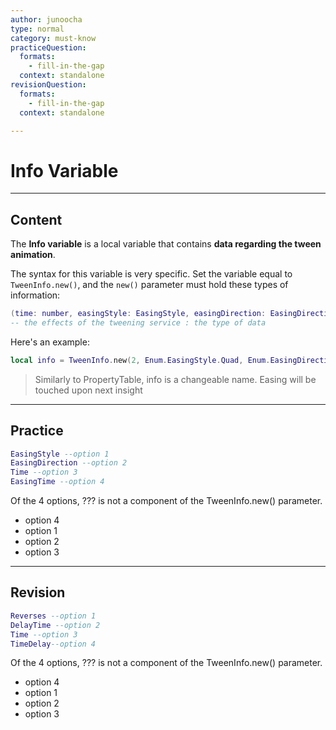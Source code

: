 ```yaml
---
author: junoocha
type: normal
category: must-know
practiceQuestion:
  formats:
    - fill-in-the-gap
  context: standalone
revisionQuestion:
  formats:
    - fill-in-the-gap
  context: standalone

---
```


# Info Variable
---

## Content
The **Info variable** is a local variable that contains **data regarding the tween animation**.

The syntax for this variable is very specific. Set the variable equal to `TweenInfo.new()`, and the `new()` parameter must hold these types of information: 

```lua
(time: number, easingStyle: EasingStyle, easingDirection: EasingDirection, repeatCount: number, reverses: boolean, delayTime: number)  
-- the effects of the tweening service : the type of data 
```
Here's an example:
```lua
local info = TweenInfo.new(2, Enum.EasingStyle.Quad, Enum.EasingDirection.Out, -1, true, 0)  
```
> Similarly to PropertyTable, info is a changeable name.
> Easing will be touched upon next insight
---

## Practice
```lua
EasingStyle --option 1
EasingDirection --option 2
Time --option 3
EasingTime --option 4
```
Of the 4 options, ??? is not a component of the TweenInfo.new() parameter.
- option 4
- option 1
- option 2
- option 3

---

## Revision
```lua
Reverses --option 1
DelayTime --option 2
Time --option 3
TimeDelay--option 4
```
Of the 4 options, ??? is not a component of the TweenInfo.new() parameter.
- option 4
- option 1
- option 2
- option 3